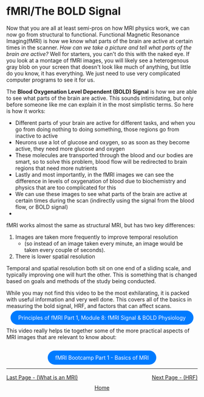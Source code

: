 # fMRI/The BOLD Signal
Now that you are all at least semi-pros on how MRI physics work, we can now go from structural to functional. Functional Magnetic Resonance Imaging(fMRI) is how we know what parts of the brain are active at certain times in the scanner. 
*How can we take a picture and tell what parts of the brain are active?* Well for starters, you can't do this with the naked eye. If you look at a montage of fMRI images, you will likely see a heterogenous gray blob on your screen that doesn't look like much of anything, but little do you know, it has everything. We just need to use very complicated computer programs to see it for us. 

The **Blood Oxygenation Level Dependent (BOLD) Signal** is how we are able to see what parts of the brain are active. This sounds intimidating, but only before someone like me can explain it in the most simplistic terms. So here is how it works:
- Different parts of your brain are active for different tasks, and when you go from doing nothing to doing something, those regions go from inactive to active
- Neurons use a lot of glucose and oxygen, so as soon as they become active, they need more glucose and oxygen
- These molecules are transported through the blood and our bodies are smart, so to solve this problem, blood flow will be redirected to brain regions that need more nutrients
- Lastly and most importantly, in the fMRI images we can see the difference in levels of oxygenation of blood due to biochemistry and physics that are too complicated for this
- We can use these images to see what parts of the brain are active at certain times during the scan (indirectly using the signal from the blood flow, or BOLD signal)
- 

fMRI works almost the same as structural MRI, but has two key differences:

1. Images are taken more frequently to improve temporal resolution
   - (so instead of an image taken every minute, an image would be taken every couple of seconds).
2. There is lower spatial resolution

Temporal and spatial resolution both sit on one end of a sliding scale, and typically improving one will hurt the other. This is something that is changed based on goals and methods of the study being conducted.

   

While you may not find this video to be the most exhilarating, it is packed with useful information and very well done. This covers all of the basics in measuring the bold signal, HRF, and factors that can affect scans.

<div align="center" margin-bottom="80">
    <a href="https://youtu.be/jG2WQpgpnMs?si=l3bg7cT2EGPDXMgC" border="10" style="padding: 10px 20px; background-color: #007bff; color: white; text-decoration: none; border-radius: 100px;"> Principles of fMRI Part 1, Module 8: fMRI Signal & BOLD Physiology </a>
</div>
<br/> 
This video really helps tie together some of the more practical aspects of MRI images that are relevant to know about: 
<br/> 
<br/> 
<div align="center" style="margin-top: 20px; margin-bottom: 20px">
    <a href="https://www.youtube.com/watch?v=yA65FuSpOMs&list=PLyGKBDfnk-iDVpUGSR_GlDmQrZOS0Lk6k&index=1&t=1s" style="padding: 10px 20px; background-color: #007bff; color: white; text-decoration: none; border-radius: 100px;"> fMRI Bootcamp Part 1 - Basics of MRI </a>
</div>

 ------------------------------------------------------------------------------------------------


 <div style="display: flex; justify-content: space-between;">
  <a href="what_is_an_mri.html">Last Page - (What is an MRI)</a>
  <a href="hrf.html">Next Page - (HRF)</a>
</div>

<div style="text-align: center; margin-top: 10px;">
  <a href="/fmri-for-beginners/">Home</a>
</div>
